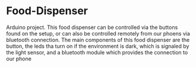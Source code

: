# Food-Dispenser

Arduino project.
This food dispenser can be controlled via the buttons found on the setup, or can also be controlled remotely from our phoens via bluetooth connection.
The main components of this food dispenser are the button, the leds tha turn on if the environment is dark, which is signaled by the light sensor, and a bluetooth module which provides the connection to our phone
